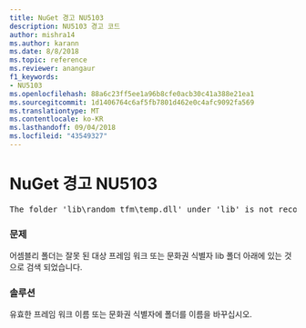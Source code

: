 ```yaml
---
title: NuGet 경고 NU5103
description: NU5103 경고 코드
author: mishra14
ms.author: karann
ms.date: 8/8/2018
ms.topic: reference
ms.reviewer: anangaur
f1_keywords:
- NU5103
ms.openlocfilehash: 88a6c23ff5ee1a96b8cfe0acb30c41a388e21ea1
ms.sourcegitcommit: 1d1406764c6af5fb7801d462e0c4afc9092fa569
ms.translationtype: MT
ms.contentlocale: ko-KR
ms.lasthandoff: 09/04/2018
ms.locfileid: "43549327"
---
```

# <a name="nuget-warning-nu5103"></a>NuGet 경고 NU5103
<pre>The folder 'lib\random_tfm\temp.dll' under 'lib' is not recognized as a valid framework name or a supported culture identifier. Rename it to a valid framework name or culture identifier.</pre>

### <a name="issue"></a>문제

어셈블리 폴더는 잘못 된 대상 프레임 워크 또는 문화권 식별자 lib 폴더 아래에 있는 것으로 검색 되었습니다.


### <a name="solution"></a>솔루션

유효한 프레임 워크 이름 또는 문화권 식별자에 폴더를 이름을 바꾸십시오.


